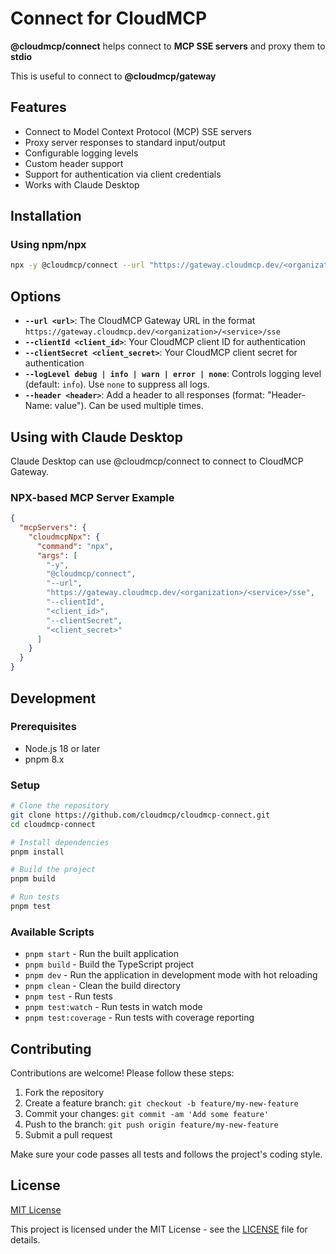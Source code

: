 # Connect for CloudMCP

**@cloudmcp/connect** helps connect to **MCP SSE servers** and proxy them to **stdio**

This is useful to connect to **@cloudmcp/gateway**

## Features

- Connect to Model Context Protocol (MCP) SSE servers
- Proxy server responses to standard input/output
- Configurable logging levels
- Custom header support
- Support for authentication via client credentials
- Works with Claude Desktop

## Installation

### Using npm/npx

```bash
npx -y @cloudmcp/connect --url "https://gateway.cloudmcp.dev/<organization>/<service>/sse" --clientId "<client_id>" --clientSecret "<client_secret>"
```

## Options

- **`--url <url>`**: The CloudMCP Gateway URL in the format `https://gateway.cloudmcp.dev/<organization>/<service>/sse`
- **`--clientId <client_id>`**: Your CloudMCP client ID for authentication
- **`--clientSecret <client_secret>`**: Your CloudMCP client secret for authentication
- **`--logLevel debug | info | warn | error | none`**: Controls logging level (default: `info`). Use `none` to suppress all logs.
- **`--header <header>`**: Add a header to all responses (format: "Header-Name: value"). Can be used multiple times.

## Using with Claude Desktop

Claude Desktop can use @cloudmcp/connect to connect to CloudMCP Gateway.

### NPX-based MCP Server Example

```json
{
  "mcpServers": {
    "cloudmcpNpx": {
      "command": "npx",
      "args": [
        "-y",
        "@cloudmcp/connect",
        "--url",
        "https://gateway.cloudmcp.dev/<organization>/<service>/sse",
        "--clientId",
        "<client_id>",
        "--clientSecret",
        "<client_secret>"
      ]
    }
  }
}
```

## Development

### Prerequisites

- Node.js 18 or later
- pnpm 8.x

### Setup

```bash
# Clone the repository
git clone https://github.com/cloudmcp/cloudmcp-connect.git
cd cloudmcp-connect

# Install dependencies
pnpm install

# Build the project
pnpm build

# Run tests
pnpm test
```

### Available Scripts

- `pnpm start` - Run the built application
- `pnpm build` - Build the TypeScript project
- `pnpm dev` - Run the application in development mode with hot reloading
- `pnpm clean` - Clean the build directory
- `pnpm test` - Run tests
- `pnpm test:watch` - Run tests in watch mode
- `pnpm test:coverage` - Run tests with coverage reporting

## Contributing

Contributions are welcome! Please follow these steps:

1. Fork the repository
2. Create a feature branch: `git checkout -b feature/my-new-feature`
3. Commit your changes: `git commit -am 'Add some feature'`
4. Push to the branch: `git push origin feature/my-new-feature`
5. Submit a pull request

Make sure your code passes all tests and follows the project's coding style.

## License

[MIT License](./LICENSE)

This project is licensed under the MIT License - see the [LICENSE](./LICENSE) file for details.
